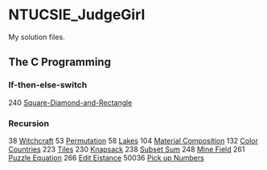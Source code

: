 # NTUCSIE_JudgeGirl
My solution files.

## The C Programming

### If-then-else-switch
240 [Square-Diamond-and-Rectangle](https://judgegirl.csie.org/problem/0/240)

### Recursion

38 [Witchcraft](https://judgegirl.csie.org/problem/0/38)
53 [Permutation](https://judgegirl.csie.org/problem/0/38)
58 [Lakes](https://judgegirl.csie.org/problem/0/38)
104 [Material Composition](https://judgegirl.csie.org/problem/0/38)
132 [Color Countries](https://judgegirl.csie.org/problem/0/38)
223 [Tiles](https://judgegirl.csie.org/problem/0/38)
230 [Knapsack](https://judgegirl.csie.org/problem/0/38)
238 [Subset Sum](https://judgegirl.csie.org/problem/0/38)
248 [Mine Field](https://judgegirl.csie.org/problem/0/38)
261 [Puzzle Equation](https://judgegirl.csie.org/problem/0/38)
266 [Edit Eistance](https://judgegirl.csie.org/problem/0/38)
50036 [Pick up Numbers](https://judgegirl.csie.org/problem/0/38)
